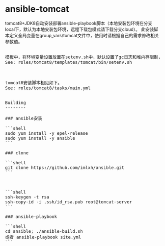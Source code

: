 ansible-tomcat
===============

tomcat8+JDK8自动安装部署ansible-playbook脚本（本地安装包环境在分支local下，默认为本地安装包环境，远程下载包模式请下载分支cloud）。
此安装脚本定义全局变量在group_vars/tomcat文件中，使用时请根据自己的需求修改相关参数值。
<pre
jdk_archive_file: jdk-8u77-linux-x64.tar.gz   ##JDK压缩包名称
jdk_extract_dir: jdk1.8.0_77               ##JDK版本名称

tomcat_version: 8.5.31                     #tomcat版本名称（用于下载指定文件和重命名）
tomcat_file: apache-tomcat-8.5.31.tar.gz   #tomcat压缩包名称
app_name: demo-tomcat-8080   ##tomcat目录名称
app_directory: /data/app   ##tomcat安装位置

http_port: 8080    ##tomcat http端口
ajp_port: 8009    ##tomcat ajp端口

ipv6_disable: True

jmx_registry_port: 10080  ##jmx接口，默认没有用
jmx_server_port: 10081  ##jmx接口，默认没有用

tomcat_user: admin   #tomcat工作用户名
tomcat_group: admin   #tomcat工作用户组

min_heap_size: 512M
max_heap_size: 512M
metaspace_size: 128M
max_metaspace_size: 128M

gc_log_file: /logs/gc.log
heap_dump_dir: /logs
/>

模板中，将环境变量设置放置在setenv.sh中，默认设置了gc日志和堆内存限制，如有特殊需求请修改如下文件。
See: roles/tomcat8/templates/tomcat/bin/setenv.sh



tomcat8安装脚本相见如下。
See: roles/tomcat8/tasks/main.yml


Building
--------

### ansible安装

```shell
sudo yum install -y epel-release
sudo yum install -y ansible
```

### clone

```shell
git clone https://github.com/imlxh/ansible.git
```



```shell
ssh-keygen -t rsa
ssh-copy-id -i .ssh/id_rsa.pub root@tomcat-server
```

### ansible-playbook 

```shell
cd ansible; ./ansible-build.sh
或者 ansible-playbook site.yml
```



